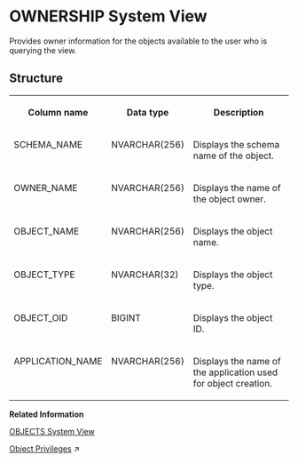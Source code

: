<!-- loio20cc0b11751910148af983830f3987be -->

# OWNERSHIP System View

Provides owner information for the objects available to the user who is querying the view.



<a name="loio20cc0b11751910148af983830f3987be___o_w_n_e_r_s_h_i_p_1struct_OWNERSHIP"/>

## Structure


<table>
<tr>
<th valign="top">

Column name



</th>
<th valign="top">

Data type



</th>
<th valign="top">

Description



</th>
</tr>
<tr>
<td valign="top">

SCHEMA\_NAME



</td>
<td valign="top">

NVARCHAR\(256\)



</td>
<td valign="top">

Displays the schema name of the object.



</td>
</tr>
<tr>
<td valign="top">

OWNER\_NAME



</td>
<td valign="top">

NVARCHAR\(256\)



</td>
<td valign="top">

Displays the name of the object owner.



</td>
</tr>
<tr>
<td valign="top">

OBJECT\_NAME



</td>
<td valign="top">

NVARCHAR\(256\)



</td>
<td valign="top">

Displays the object name.



</td>
</tr>
<tr>
<td valign="top">

OBJECT\_TYPE



</td>
<td valign="top">

NVARCHAR\(32\)



</td>
<td valign="top">

Displays the object type.



</td>
</tr>
<tr>
<td valign="top">

OBJECT\_OID



</td>
<td valign="top">

BIGINT



</td>
<td valign="top">

Displays the object ID.



</td>
</tr>
<tr>
<td valign="top">

APPLICATION\_NAME



</td>
<td valign="top">

NVARCHAR\(256\)



</td>
<td valign="top">

Displays the name of the application used for object creation.



</td>
</tr>
</table>

**Related Information**  


[OBJECTS System View](objects-system-view-20cbede.md "Provides information about available objects.")

[Object Privileges](https://help.sap.com/viewer/c82f8d6a84c147f8b78bf6416dae7290/2023_2_QRC/en-US/d6311b15a7e74e01b3f660f7d175b318.html "Object privileges are SQL privileges that are used to allow access to and modification of database objects.") :arrow_upper_right:

